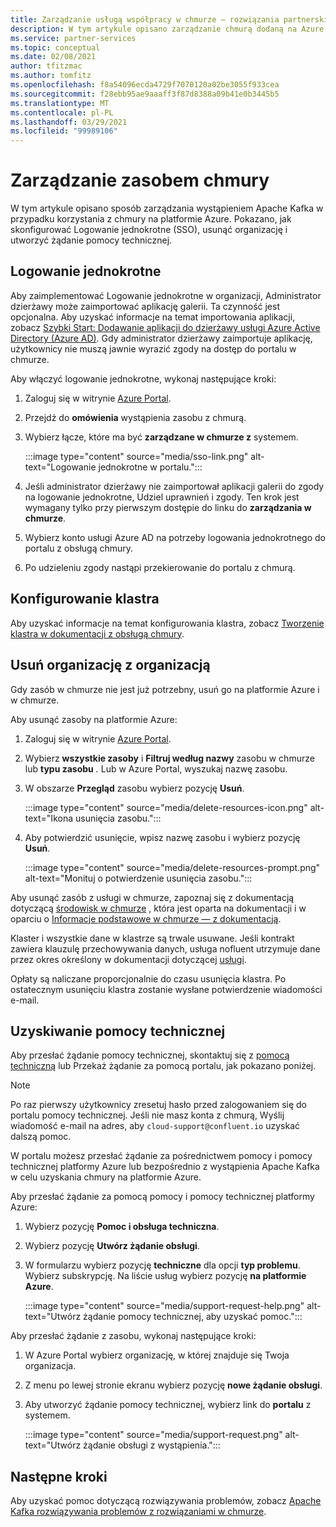 ```yaml
---
title: Zarządzanie usługą współpracy w chmurze — rozwiązania partnerskie platformy Azure
description: W tym artykule opisano zarządzanie chmurą dodaną na Azure Portal. Jak skonfigurować Logowanie jednokrotne, usunąć organizację i uzyskać pomoc techniczną.
ms.service: partner-services
ms.topic: conceptual
ms.date: 02/08/2021
author: tfitzmac
ms.author: tomfitz
ms.openlocfilehash: f8a54096ecda4729f7070120a02be3055f933cea
ms.sourcegitcommit: f28ebb95ae9aaaff3f87d8388a09b41e0b3445b5
ms.translationtype: MT
ms.contentlocale: pl-PL
ms.lasthandoff: 03/29/2021
ms.locfileid: "99989106"
---
```

# <a name="manage-the-confluent-cloud-resource"></a>Zarządzanie zasobem chmury

W tym artykule opisano sposób zarządzania wystąpieniem Apache Kafka w przypadku korzystania z chmury na platformie Azure. Pokazano, jak skonfigurować Logowanie jednokrotne (SSO), usunąć organizację i utworzyć żądanie pomocy technicznej.

## <a name="single-sign-on"></a>Logowanie jednokrotne

Aby zaimplementować Logowanie jednokrotne w organizacji, Administrator dzierżawy może zaimportować aplikację galerii. Ta czynność jest opcjonalna. Aby uzyskać informacje na temat importowania aplikacji, zobacz [Szybki Start: Dodawanie aplikacji do dzierżawy usługi Azure Active Directory (Azure AD)](../../active-directory/manage-apps/add-application-portal.md). Gdy administrator dzierżawy zaimportuje aplikację, użytkownicy nie muszą jawnie wyrazić zgody na dostęp do portalu w chmurze.

Aby włączyć logowanie jednokrotne, wykonaj następujące kroki:

1. Zaloguj się w witrynie [Azure Portal](https://portal.azure.com).
1. Przejdź do **omówienia** wystąpienia zasobu z chmurą.
1. Wybierz łącze, które ma być **zarządzane w chmurze z** systemem.

   :::image type="content" source="media/sso-link.png" alt-text="Logowanie jednokrotne w portalu.":::

1. Jeśli administrator dzierżawy nie zaimportował aplikacji galerii do zgody na logowanie jednokrotne, Udziel uprawnień i zgody. Ten krok jest wymagany tylko przy pierwszym dostępie do linku do **zarządzania w chmurze**.
1. Wybierz konto usługi Azure AD na potrzeby logowania jednokrotnego do portalu z obsługą chmury.
1. Po udzieleniu zgody nastąpi przekierowanie do portalu z chmurą.

## <a name="set-up-cluster"></a>Konfigurowanie klastra

Aby uzyskać informacje na temat konfigurowania klastra, zobacz [Tworzenie klastra w dokumentacji z obsługą chmury](https://docs.confluent.io/cloud/current/clusters/create-cluster.html).

## <a name="delete-confluent-organization"></a>Usuń organizację z organizacją

Gdy zasób w chmurze nie jest już potrzebny, usuń go na platformie Azure i w chmurze.

Aby usunąć zasoby na platformie Azure:

1. Zaloguj się w witrynie [Azure Portal](https://portal.azure.com).
1. Wybierz **wszystkie zasoby** i **Filtruj według nazwy** zasobu w chmurze lub **typu zasobu** _._ Lub w Azure Portal, wyszukaj nazwę zasobu.
1. W obszarze **Przegląd** zasobu wybierz pozycję **Usuń**.

    :::image type="content" source="media/delete-resources-icon.png" alt-text="Ikona usunięcia zasobu.":::

1. Aby potwierdzić usunięcie, wpisz nazwę zasobu i wybierz pozycję **Usuń**.

    :::image type="content" source="media/delete-resources-prompt.png" alt-text="Monituj o potwierdzenie usunięcia zasobu.":::

Aby usunąć zasób z usługi w chmurze, zapoznaj się z dokumentacją dotyczącą [środowisk w chmurze](https://docs.confluent.io/current/cloud/using/environments.html) , która jest oparta na dokumentacji i w oparciu o [Informacje podstawowe w chmurze — z dokumentacją](https://docs.confluent.io/current/cloud/using/cloud-basics.html).

Klaster i wszystkie dane w klastrze są trwale usuwane. Jeśli kontrakt zawiera klauzulę przechowywania danych, usługa nofluent utrzymuje dane przez okres określony w dokumentacji dotyczącej [usługi](https://www.confluent.io/confluent-cloud-tos).

Opłaty są naliczane proporcjonalnie do czasu usunięcia klastra. Po ostatecznym usunięciu klastra zostanie wysłane potwierdzenie wiadomości e-mail.

## <a name="get-support"></a>Uzyskiwanie pomocy technicznej

Aby przesłać żądanie pomocy technicznej, skontaktuj się z [pomocą techniczną](https://support.confluent.io) lub Przekaż żądanie za pomocą portalu, jak pokazano poniżej.

> [!NOTE]
> Po raz pierwszy użytkownicy zresetuj hasło przed zalogowaniem się do portalu pomocy technicznej. Jeśli nie masz konta z chmurą, Wyślij wiadomość e-mail na adres, aby `cloud-support@confluent.io` uzyskać dalszą pomoc.

W portalu możesz przesłać żądanie za pośrednictwem pomocy i pomocy technicznej platformy Azure lub bezpośrednio z wystąpienia Apache Kafka w celu uzyskania chmury na platformie Azure.

Aby przesłać żądanie za pomocą pomocy i pomocy technicznej platformy Azure:

1. Wybierz pozycję **Pomoc i obsługa techniczna**.
1. Wybierz pozycję **Utwórz żądanie obsługi**.
1. W formularzu wybierz pozycję **techniczne** dla opcji **typ problemu**. Wybierz subskrypcję. Na liście usług wybierz pozycję **na platformie Azure**.

    :::image type="content" source="media/support-request-help.png" alt-text="Utwórz żądanie pomocy technicznej, aby uzyskać pomoc.":::

Aby przesłać żądanie z zasobu, wykonaj następujące kroki:

1. W Azure Portal wybierz organizację, w której znajduje się Twoja organizacja.
1. Z menu po lewej stronie ekranu wybierz pozycję **nowe żądanie obsługi**.
1. Aby utworzyć żądanie pomocy technicznej, wybierz link do **portalu** z systemem.

    :::image type="content" source="media/support-request.png" alt-text="Utwórz żądanie obsługi z wystąpienia.":::

## <a name="next-steps"></a>Następne kroki

Aby uzyskać pomoc dotyczącą rozwiązywania problemów, zobacz [Apache Kafka rozwiązywania problemów z rozwiązaniami w chmurze](troubleshoot.md).
